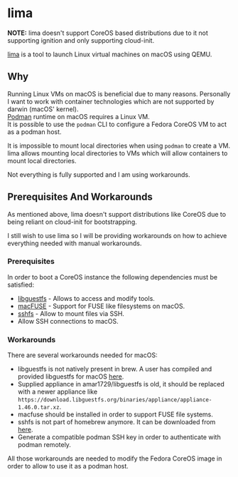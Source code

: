 # lima

**NOTE:** lima doesn't support CoreOS based distributions due to
it not supporting ignition and only supporting cloud-init.

[lima](https://github.com/lima-vm/lima) is a tool to launch Linux
virtual machines on macOS using QEMU.

## Why

Running Linux VMs on macOS is beneficial due to many reasons. Personally
I want to work with container technologies which are not supported by darwin
(macOS' kernel).  
[Podman](https://github.com/containers/podman) runtime on macOS requires a Linux
VM.  
It is possible to use the `podman` CLI to configure a Fedora CoreOS VM to act as
a podman host.

It is impossible to mount local directories when using `podman` to create a
VM. lima allows mounting local directories to VMs which will allow
containers to mount local directories.

Not everything is fully supported and I am using workarounds.

## Prerequisites And Workarounds

As mentioned above, lima doesn't support distributions like CoreOS
due to being reliant on cloud-init for bootstrapping.

I still wish to use lima so I will be providing workarounds on how to
achieve everything needed with manual workarounds.

### Prerequisites

In order to boot a CoreOS instance the following dependencies must be satisfied:
* [libguestfs](https://libguestfs.org/) - Allows to access and modify tools.
* [macFUSE](https://osxfuse.github.io/) - Support for FUSE like filesystems on macOS.
* [sshfs](https://github.com/libfuse/sshfs) - Allow to mount files via SSH.
* Allow SSH connections to macOS.

### Workarounds

There are several workarounds needed for macOS:
* libguestfs is not natively present in brew. A user has compiled and provided
libguestfs for macOS [here](https://github.com/Amar1729/homebrew-libguestfs).
* Supplied appliance in amar1729/libguestfs is old, it should be replaced with a
newer appliance like `https://download.libguestfs.org/binaries/appliance/appliance-1.46.0.tar.xz`.
* macfuse should be installed in order to support FUSE file systems.
* sshfs is not part of homebrew anymore. It can be downloaded from [here](https://github.com/gromgit/homebrew-fuse).
* Generate a compatible podman SSH key in order to authenticate with podman remotely.

All those workarounds are needed to modify the Fedora CoreOS image in order to
allow to use it as a podman host.
